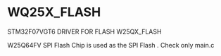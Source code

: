 # WQ25X_FLASH
STM32F07VGT6  DRIVER FOR FLASH W25QX_FLASH

W25Q64FV SPI Flash Chip is used as the SPI Flash .
Check only main.c 
